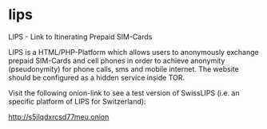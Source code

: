 # lips
LIPS - Link to Itinerating Prepaid SIM-Cards

LIPS is a HTML/PHP-Platform which allows users to anonymously exchange prepaid SIM-Cards and cell phones 
in order to achieve anonymity (pseudonymity) for phone calls, sms and mobile internet. The website should 
be configured as a hidden service inside TOR.

Visit the following onion-link to see a test version of SwissLIPS (i.e. an specific platform of LIPS for 
Switzerland):

http://s5jlqdxrcsd77meu.onion

